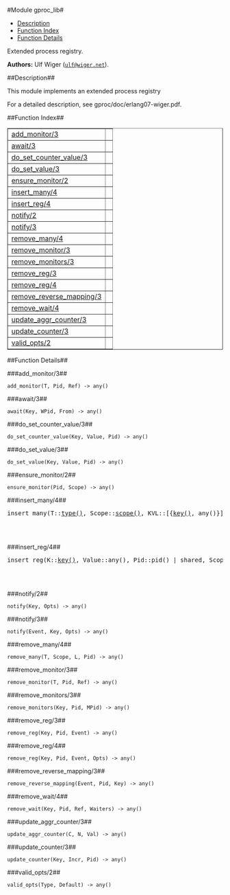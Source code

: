 

#Module gproc_lib#
* [Description](#description)
* [Function Index](#index)
* [Function Details](#functions)


Extended process registry.

__Authors:__ Ulf Wiger ([`ulf@wiger.net`](mailto:ulf@wiger.net)).<a name="description"></a>

##Description##


This module implements an extended process registry


For a detailed description, see gproc/doc/erlang07-wiger.pdf.<a name="index"></a>

##Function Index##


<table width="100%" border="1" cellspacing="0" cellpadding="2" summary="function index"><tr><td valign="top"><a href="#add_monitor-3">add_monitor/3</a></td><td></td></tr><tr><td valign="top"><a href="#await-3">await/3</a></td><td></td></tr><tr><td valign="top"><a href="#do_set_counter_value-3">do_set_counter_value/3</a></td><td></td></tr><tr><td valign="top"><a href="#do_set_value-3">do_set_value/3</a></td><td></td></tr><tr><td valign="top"><a href="#ensure_monitor-2">ensure_monitor/2</a></td><td></td></tr><tr><td valign="top"><a href="#insert_many-4">insert_many/4</a></td><td></td></tr><tr><td valign="top"><a href="#insert_reg-4">insert_reg/4</a></td><td></td></tr><tr><td valign="top"><a href="#notify-2">notify/2</a></td><td></td></tr><tr><td valign="top"><a href="#notify-3">notify/3</a></td><td></td></tr><tr><td valign="top"><a href="#remove_many-4">remove_many/4</a></td><td></td></tr><tr><td valign="top"><a href="#remove_monitor-3">remove_monitor/3</a></td><td></td></tr><tr><td valign="top"><a href="#remove_monitors-3">remove_monitors/3</a></td><td></td></tr><tr><td valign="top"><a href="#remove_reg-3">remove_reg/3</a></td><td></td></tr><tr><td valign="top"><a href="#remove_reg-4">remove_reg/4</a></td><td></td></tr><tr><td valign="top"><a href="#remove_reverse_mapping-3">remove_reverse_mapping/3</a></td><td></td></tr><tr><td valign="top"><a href="#remove_wait-4">remove_wait/4</a></td><td></td></tr><tr><td valign="top"><a href="#update_aggr_counter-3">update_aggr_counter/3</a></td><td></td></tr><tr><td valign="top"><a href="#update_counter-3">update_counter/3</a></td><td></td></tr><tr><td valign="top"><a href="#valid_opts-2">valid_opts/2</a></td><td></td></tr></table>


<a name="functions"></a>

##Function Details##

<a name="add_monitor-3"></a>

###add_monitor/3##


`add_monitor(T, Pid, Ref) -> any()`

<a name="await-3"></a>

###await/3##


`await(Key, WPid, From) -> any()`

<a name="do_set_counter_value-3"></a>

###do_set_counter_value/3##


`do_set_counter_value(Key, Value, Pid) -> any()`

<a name="do_set_value-3"></a>

###do_set_value/3##


`do_set_value(Key, Value, Pid) -> any()`

<a name="ensure_monitor-2"></a>

###ensure_monitor/2##


`ensure_monitor(Pid, Scope) -> any()`

<a name="insert_many-4"></a>

###insert_many/4##


<pre>insert_many(T::<a href="#type-type">type()</a>, Scope::<a href="#type-scope">scope()</a>, KVL::[{<a href="#type-key">key()</a>, any()}], Pid::pid()) -> {true, list()} | false</pre>
<br></br>


<a name="insert_reg-4"></a>

###insert_reg/4##


<pre>insert_reg(K::<a href="#type-key">key()</a>, Value::any(), Pid::pid() | shared, Scope::<a href="#type-scope">scope()</a>) -> boolean()</pre>
<br></br>


<a name="notify-2"></a>

###notify/2##


`notify(Key, Opts) -> any()`

<a name="notify-3"></a>

###notify/3##


`notify(Event, Key, Opts) -> any()`

<a name="remove_many-4"></a>

###remove_many/4##


`remove_many(T, Scope, L, Pid) -> any()`

<a name="remove_monitor-3"></a>

###remove_monitor/3##


`remove_monitor(T, Pid, Ref) -> any()`

<a name="remove_monitors-3"></a>

###remove_monitors/3##


`remove_monitors(Key, Pid, MPid) -> any()`

<a name="remove_reg-3"></a>

###remove_reg/3##


`remove_reg(Key, Pid, Event) -> any()`

<a name="remove_reg-4"></a>

###remove_reg/4##


`remove_reg(Key, Pid, Event, Opts) -> any()`

<a name="remove_reverse_mapping-3"></a>

###remove_reverse_mapping/3##


`remove_reverse_mapping(Event, Pid, Key) -> any()`

<a name="remove_wait-4"></a>

###remove_wait/4##


`remove_wait(Key, Pid, Ref, Waiters) -> any()`

<a name="update_aggr_counter-3"></a>

###update_aggr_counter/3##


`update_aggr_counter(C, N, Val) -> any()`

<a name="update_counter-3"></a>

###update_counter/3##


`update_counter(Key, Incr, Pid) -> any()`

<a name="valid_opts-2"></a>

###valid_opts/2##


`valid_opts(Type, Default) -> any()`

